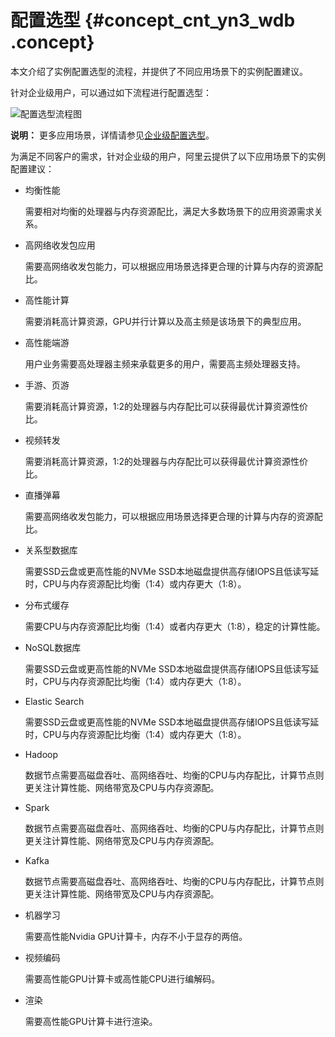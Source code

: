 # 配置选型 {#concept_cnt_yn3_wdb .concept}

本文介绍了实例配置选型的流程，并提供了不同应用场景下的实例配置建议。

针对企业级用户，可以通过如下流程进行配置选型：

![配置选型流程图](http://static-aliyun-doc.oss-cn-hangzhou.aliyuncs.com/assets/img/9607/156704240513333_zh-CN.png)

**说明：** 更多应用场景，详情请参见[企业级配置选型](https://www.aliyun.com/product/ecs)。

为满足不同客户的需求，针对企业级的用户，阿里云提供了以下应用场景下的实例配置建议：

-   均衡性能

    需要相对均衡的处理器与内存资源配比，满足大多数场景下的应用资源需求关系。

-   高网络收发包应用

    需要高网络收发包能力，可以根据应用场景选择更合理的计算与内存的资源配比。

-   高性能计算

    需要消耗高计算资源，GPU并行计算以及高主频是该场景下的典型应用。

-   高性能端游

    用户业务需要高处理器主频来承载更多的用户，需要高主频处理器支持。

-   手游、页游

    需要消耗高计算资源，1:2的处理器与内存配比可以获得最优计算资源性价比。

-   视频转发

    需要消耗高计算资源，1:2的处理器与内存配比可以获得最优计算资源性价比。

-   直播弹幕

    需要高网络收发包能力，可以根据应用场景选择更合理的计算与内存的资源配比。

-   关系型数据库

    需要SSD云盘或更高性能的NVMe SSD本地磁盘提供高存储IOPS且低读写延时，CPU与内存资源配比均衡（1:4）或内存更大（1:8）。

-   分布式缓存

    需要CPU与内存资源配比均衡（1:4）或者内存更大（1:8），稳定的计算性能。

-   NoSQL数据库

    需要SSD云盘或更高性能的NVMe SSD本地磁盘提供高存储IOPS且低读写延时，CPU与内存资源配比均衡（1:4）或内存更大（1:8）。

-   Elastic Search

    需要SSD云盘或更高性能的NVMe SSD本地磁盘提供高存储IOPS且低读写延时，CPU与内存资源配比均衡（1:4）或内存更大（1:8）。

-   Hadoop

    数据节点需要高磁盘吞吐、高网络吞吐、均衡的CPU与内存配比，计算节点则更关注计算性能、网络带宽及CPU与内存资源配。

-   Spark

    数据节点需要高磁盘吞吐、高网络吞吐、均衡的CPU与内存配比，计算节点则更关注计算性能、网络带宽及CPU与内存资源配。

-   Kafka

    数据节点需要高磁盘吞吐、高网络吞吐、均衡的CPU与内存配比，计算节点则更关注计算性能、网络带宽及CPU与内存资源配。

-   机器学习

    需要高性能Nvidia GPU计算卡，内存不小于显存的两倍。

-   视频编码

    需要高性能GPU计算卡或高性能CPU进行编解码。

-   渲染

    需要高性能GPU计算卡进行渲染。


